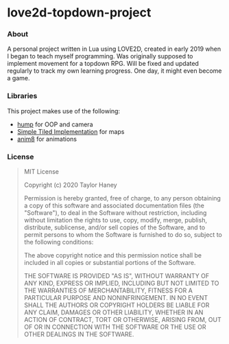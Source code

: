 # love2d-topdown-project

### About
A personal project written in Lua using LOVE2D, created in early 2019 when I began to teach myself programming. Was originally supposed to implement movement for a topdown RPG. Will be fixed and updated regularly to track my own learning progress. One day, it might even become a game.

### Libraries
This project makes use of the following:
- [hump](https://github.com/vrld/hump) for OOP and camera
- [Simple Tiled Implementation](https://github.com/Karai17/Simple-Tiled-Implementation) for maps
- [anim8](https://github.com/kikito/anim8) for animations

### License
> MIT License
>
> Copyright (c) 2020 Taylor Haney
>
> Permission is hereby granted, free of charge, to any person obtaining a copy
> of this software and associated documentation files (the "Software"), to deal
> in the Software without restriction, including without limitation the rights
> to use, copy, modify, merge, publish, distribute, sublicense, and/or sell
> copies of the Software, and to permit persons to whom the Software is
> furnished to do so, subject to the following conditions:
>
> The above copyright notice and this permission notice shall be included in all
> copies or substantial portions of the Software.
>
> THE SOFTWARE IS PROVIDED "AS IS", WITHOUT WARRANTY OF ANY KIND, EXPRESS OR
> IMPLIED, INCLUDING BUT NOT LIMITED TO THE WARRANTIES OF MERCHANTABILITY,
> FITNESS FOR A PARTICULAR PURPOSE AND NONINFRINGEMENT. IN NO EVENT SHALL THE
> AUTHORS OR COPYRIGHT HOLDERS BE LIABLE FOR ANY CLAIM, DAMAGES OR OTHER
> LIABILITY, WHETHER IN AN ACTION OF CONTRACT, TORT OR OTHERWISE, ARISING FROM,
> OUT OF OR IN CONNECTION WITH THE SOFTWARE OR THE USE OR OTHER DEALINGS IN THE
> SOFTWARE.
